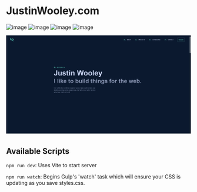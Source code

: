 # JustinWooley.com

![image](https://img.shields.io/badge/Solid%20JS-2C4F7C?style=for-the-badge&logo=solid&logoColor=white) ![image](https://img.shields.io/badge/TypeScript-007ACC?style=for-the-badge&logo=typescript&logoColor=white) ![image](https://img.shields.io/badge/Gulp-CF4647?style=for-the-badge&logo=gulp&logoColor=white) ![image](https://img.shields.io/badge/Vite-B73BFE?style=for-the-badge&logo=vite&logoColor=FFD62E)

![image](public/ogimage.webp)

## Available Scripts

`npm run dev`: Uses Vite to start server

`npm run watch`: Begins Gulp's 'watch' task which will ensure your CSS is updating as you save styles.css.
